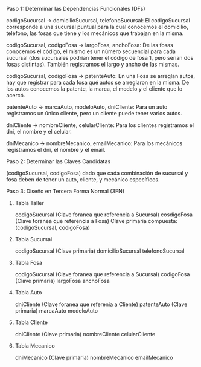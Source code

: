 Paso 1: Determinar las Dependencias Funcionales (DFs)

codigoSucursal -> domicilioSucursal, telefonoSucursal: El codigoSucursal corresponde a una sucursal puntual para la cual conocemos el domicilio, teléfono, las fosas que tiene y los mecánicos que trabajan en la misma.

codigoSucursal, codigoFosa -> largoFosa, anchoFosa: De las fosas conocemos el código, el mismo es un número secuencial para cada sucursal (dos sucursales podrían tener el código de fosa 1, pero serían dos fosas distintas). También registramos el largo y ancho de las mismas.

codigoSucursal, codigoFosa -> patenteAuto: En una Fosa se arreglan autos, hay que registrar para cada fosa qué autos se arreglaron en la misma. De los autos conocemos la patente, la marca, el modelo y el cliente que lo acercó.

patenteAuto -> marcaAuto, modeloAuto, dniCliente: Para un auto registramos un único cliente, pero un cliente puede tener varios autos.

dniCliente -> nombreCliente, celularCliente: Para los clientes registramos el dni, el nombre y el celular.

dniMecanico -> nombreMecanico, emailMecanico: Para los mecánicos registramos el dni, el nombre y el email.




Paso 2: Determinar las Claves Candidatas

(codigoSucursal, codigoFosa) dado que cada combinación de sucursal y fosa deben de tener un auto, cliente, y mecánico específicos.




Paso 3: Diseño en Tercera Forma Normal (3FN)

1. Tabla Taller

    codigoSucursal (Clave foranea que referencia a Sucursal)
    cosdigoFosa (Clave foranea que referencia a Fosa)
    Clave primaria compuesta: (codigoSucursal, codigoFosa)

2. Tabla Sucursal

    codigoSucursal (Clave primaria)
    domicilioSucursal 
    telefonoSucursal

3. Tabla Fosa

    codigoSucursal (Clave foranea que referencia a Sucursal)
    codigoFosa (Clave primaria)
    largoFosa
    anchoFosa

4. Tabla Auto

    dniCliente (Clave foranea que referenia a Cliente)
    patenteAuto (Clave primaria)
    marcaAuto
    modeloAuto
    

5. Tabla Cliente

    dniCliente (Clave primaria)
    nombreCliente
    celularCliente

6. Tabla Mecanico

    dniMecanico (Clave primaria)
    nombreMecanico
    emailMecanico